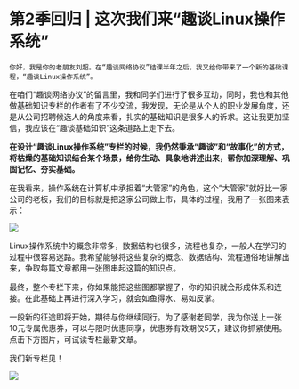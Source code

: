 # 第2季回归 | 这次我们来“趣谈Linux操作系统”

    你好，我是你的老朋友刘超。在“趣谈网络协议”结课半年之后，我又给你带来了一个新的基础课程，“趣谈Linux操作系统”。

在咱们“趣谈网络协议”的留言里，我和同学们进行了很多互动，同时，我也和其他做基础知识专栏的作者有了不少交流，我发现，无论是从个人的职业发展角度，还是从公司招聘候选人的角度来看，扎实的基础知识是很多人的诉求。这让我更加坚信，我应该在“趣谈基础知识”这条道路上走下去。

**在设计“趣谈Linux操作系统”专栏的时候，我仍然秉承“趣谈”和“故事化”的方式，将枯燥的基础知识结合某个场景，给你生动、具象地讲述出来，帮你加深理解、巩固记忆、夯实基础。**

在我看来，操作系统在计算机中承担着“大管家”的角色，这个“大管家”就好比一家公司的老板，我们的目标就是把这家公司做上市，具体的过程，我用了一张图来表示：

![](https://static001.geekbang.org/resource/image/7d/a5/7d7b2f705d4877bb331b4ea3ff3450a5.jpg)

Linux操作系统中的概念非常多，数据结构也很多，流程也复杂，一般人在学习的过程中很容易迷路。我希望能够将这些复杂的概念、数据结构、流程通俗地讲解出来，争取每篇文章都用一张图串起这篇的知识点。

最终，整个专栏下来，你如果能把这些图都掌握了，你的知识就会形成体系和连接。在此基础上再进行深入学习，就会如鱼得水、易如反掌。

一段新的征途即将开始，期待与你继续同行。为了感谢老同学，我为你送上一张10元专属优惠券，可以与限时优惠同享，优惠券有效期仅5天，建议你抓紧使用。点击下方图片，可试读专栏最新文章。

我们新专栏见！

[![](https://static001.geekbang.org/resource/image/57/44/57f047be7ebb1f4aba7e8064e1c11544.jpg)](https://time.geekbang.org/column/intro/164?utm_term=zeusOLMNR&utm_source=app&utm_medium=geektime&utm_campaign=164-presell&utm_content=qutanwangluoxieyi)
    